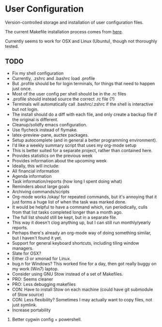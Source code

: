 # User Configuration #

Version-controlled storage and installation of user configuration
files.

The current Makefile installation process comes from
[here](http://ostanin.org/blog/2012/01/25/managing-config-files-with-git/).

Currently seems to work for OSX and Linux (Ubuntu), though not
thoroughly tested.

## TODO ##
* Fix my shell configuration
 * Currently, .zshrc and .bashrc load .profile
 * But .profile should be for login terminals, for things that need to happen just once.
 * Most of the user config per shell should be in the .rc files
 * .profile should instead source the correct .rc file (?)
 * Terminals will automatically call .bashrc/.zshrc if the shell is interactive but not login.
* The install should do a diff with each file, and only create a backup file if the original is different.
* Cleanup/solidfy emacs configuration.
 * Use flycheck instead of flymake.
 * latex-preview-pane, auctex packages.
 * Setup autocomplete (and in general a better programming environment).
* I'd like a weekly summary script that uses my org-mode setup
 * This is better suited for a separate project, rather than contained here.
 * Provides statistics on the previous week
 * Provides information about the upcoming week
 * Ideally, this will include:
  * All financial information
  * Agenda information
  * Task information/reports (how long I spent doing what)
  * Reminders about large goals
* Archiving commands/scripts
 * Org-mode works /okay/ for repeated commands, but it's annoying that
   it just forms a huge list of when the task was marked done.
 * It would be helpful to have a command which, run periodically,
   culls from that list tasks completed longer than a month ago.
 * The full list should still be kept, but in a separate file.
 * This way it doesn't clog anything up, but I can still run
   monthly/yearly reports.
 * Perhaps there's already an org-mode way of doing something similar,
   but I haven't found it yet.
* Support for general keyboard shortcuts, including tiling window
  managers.
 * Slate for OSX?
 * Either i3 or xmonad for Linux.
 * bug.n for Windows? This worked fine for a day, then got really buggy on my work (Win7) laptop.
* Consider using GNU Stow instead of a set of Makefiles.
 * PRO: Seems cleaner
 * PRO: Less debugging makefiles
 * CON: Have to install Stow on each machine (could have git submodule
   of Stow source)
 * CON: Less flexibility? Sometimes I may actually want to copy files,
   not just symlink.
* Increase portability
 1. Better cygwin config + powershell.
